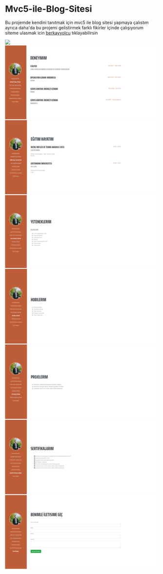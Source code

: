 # Mvc5-ile-Blog-Sitesi
Bu projemde kendini tanıtmak için mvc5 ile blog sitesi yapmaya çalıstım ayrıca  daha'da bu projemi gelistirmek farklı fikirler içinde çalışıyorum <br>
siteme ulasmak icin <a href="https://berkayyolcu.com/">berkayyolcu</a> tıklayabilirsin
<br>

<img src="https://github.com/Berkayyolcu/Mvc5-ile-Blog-Sitesi/blob/main/screenshot/hakk%C4%B1mda.PNG" width="auto">
<br>

<img src="https://github.com/Berkayyolcu/Mvc5-ile-Blog-Sitesi/blob/main/screenshot/deneyim.PNG" width="auto">
<br>

<img src="https://github.com/Berkayyolcu/Mvc5-ile-Blog-Sitesi/blob/main/screenshot/eğitim.PNG" width="auto">
<br>

<img src="https://github.com/Berkayyolcu/Mvc5-ile-Blog-Sitesi/blob/main/screenshot/yetenek.PNG" width="auto">
<br>

<img src="https://github.com/Berkayyolcu/Mvc5-ile-Blog-Sitesi/blob/main/screenshot/hobilerim.PNG" width="auto">
<br>

<img src="https://github.com/Berkayyolcu/Mvc5-ile-Blog-Sitesi/blob/main/screenshot/projelerim.PNG" width="auto">
<br>

<img src="https://github.com/Berkayyolcu/Mvc5-ile-Blog-Sitesi/blob/main/screenshot/sertifikalarım.PNG" width="auto">
<br>

<img src="https://github.com/Berkayyolcu/Mvc5-ile-Blog-Sitesi/blob/main/screenshot/iletisim.PNG" width="auto">
<br>



